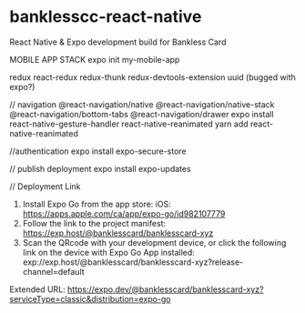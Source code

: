 # banklesscc-react-native
React Native &amp; Expo development build for Bankless Card

MOBILE APP STACK
expo init my-mobile-app

redux
react-redux
redux-thunk
redux-devtools-extension
uuid (bugged with expo?)

// navigation
@react-navigation/native
@react-navigation/native-stack
@react-navigation/bottom-tabs
@react-navigation/drawer
expo install react-native-gesture-handler react-native-reanimated
yarn add react-native-reanimated

//authentication
expo install expo-secure-store

// publish deployment
expo install expo-updates

// Deployment Link
1. Install Expo Go from the app store: iOS: https://apps.apple.com/ca/app/expo-go/id982107779
2. Follow the link to the project manifest: https://exp.host/@banklesscard/banklesscard-xyz
3. Scan the QRcode with your development device, or click the following link on the device with Expo Go App installed: exp://exp.host/@banklesscard/banklesscard-xyz?release-channel=default 

Extended URL: https://expo.dev/@banklesscard/banklesscard-xyz?serviceType=classic&distribution=expo-go 
